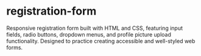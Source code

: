 # registration-form
Responsive registration form built with HTML and CSS, featuring input fields, radio buttons, dropdown menus, and profile picture upload functionality. Designed to practice creating accessible and well-styled web forms.

